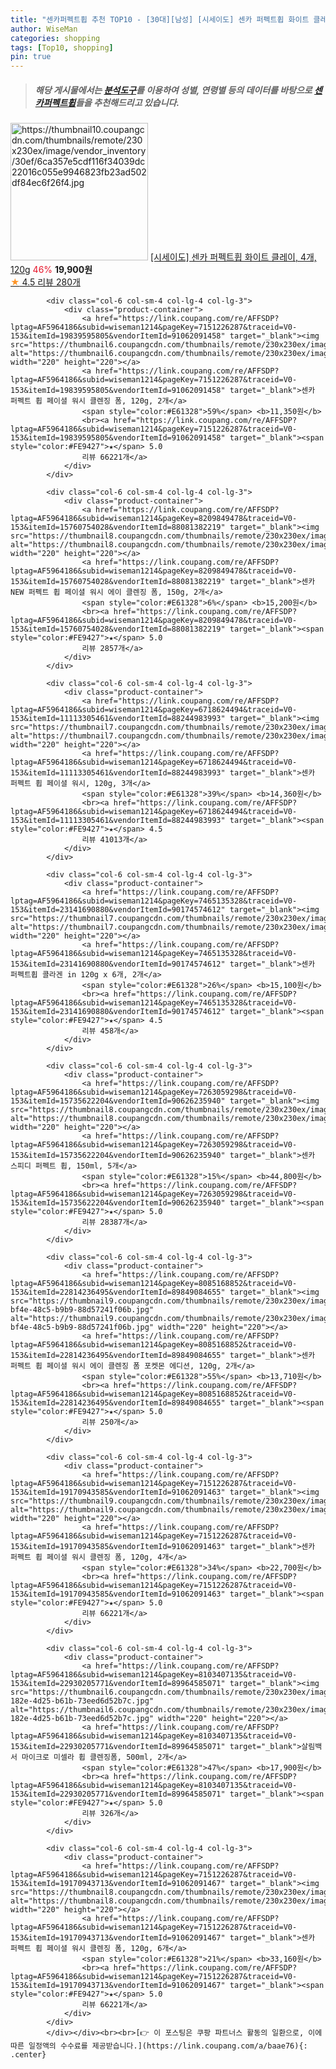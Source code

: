 ```yaml
---
title: "센카퍼펙트휩 추천 TOP10 - [30대][남성] [시세이도] 센카 퍼펙트휩 화이트 클레이, 4개, 120g"
author: WiseMan
categories: shopping
tags: [Top10, shopping]
pin: true
---
```


> ##### 해당 게시물에서는 [**분석도구**](https://itemscout.io/)를 이용하여 **성별**, **연령별** 등의 데이터를 바탕으로 [**센카퍼펙트휩**](https://link.coupang.com/a/baae76)들을 추천해드리고 있습니다.
<div class="container"><div class="row">
            <div class="col-6 col-sm-4 col-lg-4 col-lg-3">
                <div class="product-container">
                    <a href="https://link.coupang.com/re/AFFSDP?lptag=AF5964186&subid=wiseman1214&pageKey=7465135337&traceid=V0-153&itemId=23140916984&vendorItemId=90173807261" target="_blank"><img src="https://thumbnail10.coupangcdn.com/thumbnails/remote/230x230ex/image/vendor_inventory/30ef/6ca357e5cdf116f34039dc22016c055e9946823fb23ad502df84ec6f26f4.jpg" alt="https://thumbnail10.coupangcdn.com/thumbnails/remote/230x230ex/image/vendor_inventory/30ef/6ca357e5cdf116f34039dc22016c055e9946823fb23ad502df84ec6f26f4.jpg" width="220" height="220"></a>
                    <a href="https://link.coupang.com/re/AFFSDP?lptag=AF5964186&subid=wiseman1214&pageKey=7465135337&traceid=V0-153&itemId=23140916984&vendorItemId=90173807261" target="_blank">[시세이도] 센카 퍼펙트휩 화이트 클레이, 4개, 120g</a>
                    <span style="color:#E61328">46%</span> <b>19,900원</b>
                    <br><a href="https://link.coupang.com/re/AFFSDP?lptag=AF5964186&subid=wiseman1214&pageKey=7465135337&traceid=V0-153&itemId=23140916984&vendorItemId=90173807261" target="_blank"><span style="color:#FE9427">★</span> 4.5
                    리뷰 280개</a>
                </div>
            </div>
            
            <div class="col-6 col-sm-4 col-lg-4 col-lg-3">
                <div class="product-container">
                    <a href="https://link.coupang.com/re/AFFSDP?lptag=AF5964186&subid=wiseman1214&pageKey=7151226287&traceid=V0-153&itemId=19839595805&vendorItemId=91062091458" target="_blank"><img src="https://thumbnail6.coupangcdn.com/thumbnails/remote/230x230ex/image/vendor_inventory/8c0f/b3d5f10250f02a6f362e0340bc6b4f58712b7af4cca6fb162ff40f3140ae.jpg" alt="https://thumbnail6.coupangcdn.com/thumbnails/remote/230x230ex/image/vendor_inventory/8c0f/b3d5f10250f02a6f362e0340bc6b4f58712b7af4cca6fb162ff40f3140ae.jpg" width="220" height="220"></a>
                    <a href="https://link.coupang.com/re/AFFSDP?lptag=AF5964186&subid=wiseman1214&pageKey=7151226287&traceid=V0-153&itemId=19839595805&vendorItemId=91062091458" target="_blank">센카 퍼펙트 휩 페이셜 워시 클렌징 폼, 120g, 2개</a>
                    <span style="color:#E61328">59%</span> <b>11,350원</b>
                    <br><a href="https://link.coupang.com/re/AFFSDP?lptag=AF5964186&subid=wiseman1214&pageKey=7151226287&traceid=V0-153&itemId=19839595805&vendorItemId=91062091458" target="_blank"><span style="color:#FE9427">★</span> 5.0
                    리뷰 66221개</a>
                </div>
            </div>
            
            <div class="col-6 col-sm-4 col-lg-4 col-lg-3">
                <div class="product-container">
                    <a href="https://link.coupang.com/re/AFFSDP?lptag=AF5964186&subid=wiseman1214&pageKey=8209849478&traceid=V0-153&itemId=15760754028&vendorItemId=88081382219" target="_blank"><img src="https://thumbnail8.coupangcdn.com/thumbnails/remote/230x230ex/image/vendor_inventory/8490/7415fa05f60af8a1d7f80557108b849dbd58aaba33fc244435f990bf6920.jpg" alt="https://thumbnail8.coupangcdn.com/thumbnails/remote/230x230ex/image/vendor_inventory/8490/7415fa05f60af8a1d7f80557108b849dbd58aaba33fc244435f990bf6920.jpg" width="220" height="220"></a>
                    <a href="https://link.coupang.com/re/AFFSDP?lptag=AF5964186&subid=wiseman1214&pageKey=8209849478&traceid=V0-153&itemId=15760754028&vendorItemId=88081382219" target="_blank">센카 NEW 퍼펙트 휩 페이셜 워시 에이 클렌징 폼, 150g, 2개</a>
                    <span style="color:#E61328">6%</span> <b>15,200원</b>
                    <br><a href="https://link.coupang.com/re/AFFSDP?lptag=AF5964186&subid=wiseman1214&pageKey=8209849478&traceid=V0-153&itemId=15760754028&vendorItemId=88081382219" target="_blank"><span style="color:#FE9427">★</span> 5.0
                    리뷰 2857개</a>
                </div>
            </div>
            
            <div class="col-6 col-sm-4 col-lg-4 col-lg-3">
                <div class="product-container">
                    <a href="https://link.coupang.com/re/AFFSDP?lptag=AF5964186&subid=wiseman1214&pageKey=6718624494&traceid=V0-153&itemId=11113305461&vendorItemId=88244983993" target="_blank"><img src="https://thumbnail7.coupangcdn.com/thumbnails/remote/230x230ex/image/vendor_inventory/f1d3/3a5ce235764185011997eb99e766d7f29db8c7995f1ed08a8164628cb21d.jpg" alt="https://thumbnail7.coupangcdn.com/thumbnails/remote/230x230ex/image/vendor_inventory/f1d3/3a5ce235764185011997eb99e766d7f29db8c7995f1ed08a8164628cb21d.jpg" width="220" height="220"></a>
                    <a href="https://link.coupang.com/re/AFFSDP?lptag=AF5964186&subid=wiseman1214&pageKey=6718624494&traceid=V0-153&itemId=11113305461&vendorItemId=88244983993" target="_blank">센카 퍼펙트 휩 페이셜 워시, 120g, 3개</a>
                    <span style="color:#E61328">39%</span> <b>14,360원</b>
                    <br><a href="https://link.coupang.com/re/AFFSDP?lptag=AF5964186&subid=wiseman1214&pageKey=6718624494&traceid=V0-153&itemId=11113305461&vendorItemId=88244983993" target="_blank"><span style="color:#FE9427">★</span> 4.5
                    리뷰 41013개</a>
                </div>
            </div>
            
            <div class="col-6 col-sm-4 col-lg-4 col-lg-3">
                <div class="product-container">
                    <a href="https://link.coupang.com/re/AFFSDP?lptag=AF5964186&subid=wiseman1214&pageKey=7465135328&traceid=V0-153&itemId=23141690880&vendorItemId=90174574612" target="_blank"><img src="https://thumbnail7.coupangcdn.com/thumbnails/remote/230x230ex/image/vendor_inventory/5b62/765219f861c6bdb85f6a3f9b21f55b28bec0f30a30dc879b838bc48cdaee.jpg" alt="https://thumbnail7.coupangcdn.com/thumbnails/remote/230x230ex/image/vendor_inventory/5b62/765219f861c6bdb85f6a3f9b21f55b28bec0f30a30dc879b838bc48cdaee.jpg" width="220" height="220"></a>
                    <a href="https://link.coupang.com/re/AFFSDP?lptag=AF5964186&subid=wiseman1214&pageKey=7465135328&traceid=V0-153&itemId=23141690880&vendorItemId=90174574612" target="_blank">센카 퍼펙트휩 콜라겐 in 120g x 6개, 2개</a>
                    <span style="color:#E61328">26%</span> <b>15,100원</b>
                    <br><a href="https://link.coupang.com/re/AFFSDP?lptag=AF5964186&subid=wiseman1214&pageKey=7465135328&traceid=V0-153&itemId=23141690880&vendorItemId=90174574612" target="_blank"><span style="color:#FE9427">★</span> 4.5
                    리뷰 458개</a>
                </div>
            </div>
            
            <div class="col-6 col-sm-4 col-lg-4 col-lg-3">
                <div class="product-container">
                    <a href="https://link.coupang.com/re/AFFSDP?lptag=AF5964186&subid=wiseman1214&pageKey=7263059298&traceid=V0-153&itemId=15735622204&vendorItemId=90626235940" target="_blank"><img src="https://thumbnail8.coupangcdn.com/thumbnails/remote/230x230ex/image/vendor_inventory/c15f/be1af60c3d8ab8e9fbf05f1131d9fce1dab10e399aaa1f9cb86807bd580c.jpg" alt="https://thumbnail8.coupangcdn.com/thumbnails/remote/230x230ex/image/vendor_inventory/c15f/be1af60c3d8ab8e9fbf05f1131d9fce1dab10e399aaa1f9cb86807bd580c.jpg" width="220" height="220"></a>
                    <a href="https://link.coupang.com/re/AFFSDP?lptag=AF5964186&subid=wiseman1214&pageKey=7263059298&traceid=V0-153&itemId=15735622204&vendorItemId=90626235940" target="_blank">센카 스피디 퍼펙트 휩, 150ml, 5개</a>
                    <span style="color:#E61328">15%</span> <b>44,800원</b>
                    <br><a href="https://link.coupang.com/re/AFFSDP?lptag=AF5964186&subid=wiseman1214&pageKey=7263059298&traceid=V0-153&itemId=15735622204&vendorItemId=90626235940" target="_blank"><span style="color:#FE9427">★</span> 5.0
                    리뷰 28387개</a>
                </div>
            </div>
            
            <div class="col-6 col-sm-4 col-lg-4 col-lg-3">
                <div class="product-container">
                    <a href="https://link.coupang.com/re/AFFSDP?lptag=AF5964186&subid=wiseman1214&pageKey=8085168852&traceid=V0-153&itemId=22814236495&vendorItemId=89849084655" target="_blank"><img src="https://thumbnail9.coupangcdn.com/thumbnails/remote/230x230ex/image/retail/images/2024/05/08/14/8/5fa22d5a-bf4e-48c5-b9b9-88d57241f06b.jpg" alt="https://thumbnail9.coupangcdn.com/thumbnails/remote/230x230ex/image/retail/images/2024/05/08/14/8/5fa22d5a-bf4e-48c5-b9b9-88d57241f06b.jpg" width="220" height="220"></a>
                    <a href="https://link.coupang.com/re/AFFSDP?lptag=AF5964186&subid=wiseman1214&pageKey=8085168852&traceid=V0-153&itemId=22814236495&vendorItemId=89849084655" target="_blank">센카 퍼펙트 휩 페이셜 워시 에이 클렌징 폼 포켓몬 에디션, 120g, 2개</a>
                    <span style="color:#E61328">55%</span> <b>13,710원</b>
                    <br><a href="https://link.coupang.com/re/AFFSDP?lptag=AF5964186&subid=wiseman1214&pageKey=8085168852&traceid=V0-153&itemId=22814236495&vendorItemId=89849084655" target="_blank"><span style="color:#FE9427">★</span> 5.0
                    리뷰 250개</a>
                </div>
            </div>
            
            <div class="col-6 col-sm-4 col-lg-4 col-lg-3">
                <div class="product-container">
                    <a href="https://link.coupang.com/re/AFFSDP?lptag=AF5964186&subid=wiseman1214&pageKey=7151226287&traceid=V0-153&itemId=19170943585&vendorItemId=91062091463" target="_blank"><img src="https://thumbnail9.coupangcdn.com/thumbnails/remote/230x230ex/image/vendor_inventory/9920/de9341d286fb9f5ec83f0c386801a00830e903dac5a22839609643ec621f.png" alt="https://thumbnail9.coupangcdn.com/thumbnails/remote/230x230ex/image/vendor_inventory/9920/de9341d286fb9f5ec83f0c386801a00830e903dac5a22839609643ec621f.png" width="220" height="220"></a>
                    <a href="https://link.coupang.com/re/AFFSDP?lptag=AF5964186&subid=wiseman1214&pageKey=7151226287&traceid=V0-153&itemId=19170943585&vendorItemId=91062091463" target="_blank">센카 퍼펙트 휩 페이셜 워시 클렌징 폼, 120g, 4개</a>
                    <span style="color:#E61328">34%</span> <b>22,700원</b>
                    <br><a href="https://link.coupang.com/re/AFFSDP?lptag=AF5964186&subid=wiseman1214&pageKey=7151226287&traceid=V0-153&itemId=19170943585&vendorItemId=91062091463" target="_blank"><span style="color:#FE9427">★</span> 5.0
                    리뷰 66221개</a>
                </div>
            </div>
            
            <div class="col-6 col-sm-4 col-lg-4 col-lg-3">
                <div class="product-container">
                    <a href="https://link.coupang.com/re/AFFSDP?lptag=AF5964186&subid=wiseman1214&pageKey=8103407135&traceid=V0-153&itemId=22930205771&vendorItemId=89964585071" target="_blank"><img src="https://thumbnail6.coupangcdn.com/thumbnails/remote/230x230ex/image/retail/images/2024/05/16/11/8/c942fcfe-182e-4d25-b61b-73eed6d52b7c.jpg" alt="https://thumbnail6.coupangcdn.com/thumbnails/remote/230x230ex/image/retail/images/2024/05/16/11/8/c942fcfe-182e-4d25-b61b-73eed6d52b7c.jpg" width="220" height="220"></a>
                    <a href="https://link.coupang.com/re/AFFSDP?lptag=AF5964186&subid=wiseman1214&pageKey=8103407135&traceid=V0-153&itemId=22930205771&vendorItemId=89964585071" target="_blank">살림백서 마이크로 미셀라 휩 클렌징폼, 500ml, 2개</a>
                    <span style="color:#E61328">47%</span> <b>17,900원</b>
                    <br><a href="https://link.coupang.com/re/AFFSDP?lptag=AF5964186&subid=wiseman1214&pageKey=8103407135&traceid=V0-153&itemId=22930205771&vendorItemId=89964585071" target="_blank"><span style="color:#FE9427">★</span> 5.0
                    리뷰 326개</a>
                </div>
            </div>
            
            <div class="col-6 col-sm-4 col-lg-4 col-lg-3">
                <div class="product-container">
                    <a href="https://link.coupang.com/re/AFFSDP?lptag=AF5964186&subid=wiseman1214&pageKey=7151226287&traceid=V0-153&itemId=19170943713&vendorItemId=91062091467" target="_blank"><img src="https://thumbnail8.coupangcdn.com/thumbnails/remote/230x230ex/image/vendor_inventory/d0c6/018d96cd3c062297402c3d5a421e2f99c6c6db9eae57696990885aec9564.png" alt="https://thumbnail8.coupangcdn.com/thumbnails/remote/230x230ex/image/vendor_inventory/d0c6/018d96cd3c062297402c3d5a421e2f99c6c6db9eae57696990885aec9564.png" width="220" height="220"></a>
                    <a href="https://link.coupang.com/re/AFFSDP?lptag=AF5964186&subid=wiseman1214&pageKey=7151226287&traceid=V0-153&itemId=19170943713&vendorItemId=91062091467" target="_blank">센카 퍼펙트 휩 페이셜 워시 클렌징 폼, 120g, 6개</a>
                    <span style="color:#E61328">21%</span> <b>33,160원</b>
                    <br><a href="https://link.coupang.com/re/AFFSDP?lptag=AF5964186&subid=wiseman1214&pageKey=7151226287&traceid=V0-153&itemId=19170943713&vendorItemId=91062091467" target="_blank"><span style="color:#FE9427">★</span> 5.0
                    리뷰 66221개</a>
                </div>
            </div>
            </div></div><br><br>[👉 이 포스팅은 쿠팡 파트너스 활동의 일환으로, 이에 따른 일정액의 수수료를 제공받습니다.](https://link.coupang.com/a/baae76){: .center}